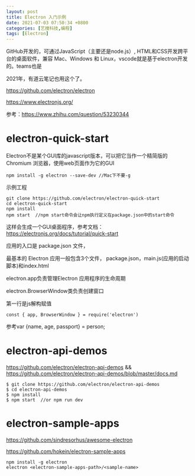 ```yaml
---
layout: post
title: Electron 入门示例
date: 2021-07-03 07:50:34 +0800
categories: [艺搜科技,编程]
tags: [Electron]
---
```


GitHub开发的，可通过JavaScript（主要还是node.js）, HTML和CSS开发跨平台的桌面软件，兼容 Mac、Windows 和 Linux，vscode就是基于electron开发的。teams也是

2021年，有道云笔记也用这个了。

https://github.com/electron/electron

https://www.electronjs.org/

参考：https://www.zhihu.com/question/53230344

# electron-quick-start

Electron不是某个GUI库的javascript版本，可以把它当作一个精简版的 Chromium 浏览器，使用web页面作为它的GUI

```
npm install -g electron --save-dev //Mac下不要-g
```

示例工程

```
git clone https://github.com/electron/electron-quick-start
cd electron-quick-start
npm install
npm start  //npm start命令会让npm执行定义在package.json中的start命令
```

这样会生成一个GUI桌面程序，参考文档：https://electronjs.org/docs/tutorial/quick-start

应用的入口是 package.json 文件，

最基本的 Electron 应用一般包含3个文件， package.json，main.js(应用的启动脚本)和index.html

electron.app负责管理Electron 应用程序的生命周期

electron.BrowserWindow类负责创建窗口

第一行是js解构赋值

```
const { app, BrowserWindow } = require('electron')
```

参考var {name, age, passport} = person;

# electron-api-demos

https://github.com/electron/electron-api-demos && https://github.com/electron/electron-api-demos/blob/master/docs.md

```
$ git clone https://github.com/electron/electron-api-demos
$ cd electron-api-demos
$ npm install
$ npm start  //or npm run dev
```

# electron-sample-apps

https://github.com/sindresorhus/awesome-electron

https://github.com/hokein/electron-sample-apps

```
npm install -g electron
electron <electron-sample-apps-path>/<sample-name>
```
